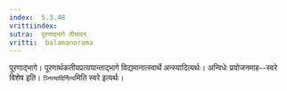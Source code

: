 ```yaml
---
index:  5.3.48
vrittiindex: 
sutra:  पूरणाद्भागे तीयादन्
vritti:  balamanorama 
---
```


पूरणाद्भागे। पूरणार्थकतीयप्रत्ययान्ताद्भागे विद्यमानात्स्वार्थे अन्स्यादित्यर्थः। अन्विधेः प्रयोजनमाह--स्वरे विशेष इति। `ञ्नित्यादिर्नित्य`मिति स्वरे इत्यर्थः। 

